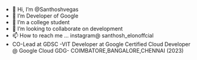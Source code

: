- 👋 Hi, I’m @Santhoshvegas
- 👀 I’m Developer of Google 
- 🌱 I’m a college student
- 💞️ I’m looking to collaborate on development 
- 📫 How to reach me ... instagram@ santhosh_elonoffcial
- CO-Lead at GDSC -VIT
Developer at Google
Certified Cloud Developer @ Google Cloud
GDG- COIMBATORE,BANGALORE,CHENNAI (2023)

<!---
Santhoshvegas/Santhoshvegas is a ✨ special ✨ repository because its `README.md` (this file) appears on your GitHub profile.
You can click the Preview link to take a look at your changes.
--->
